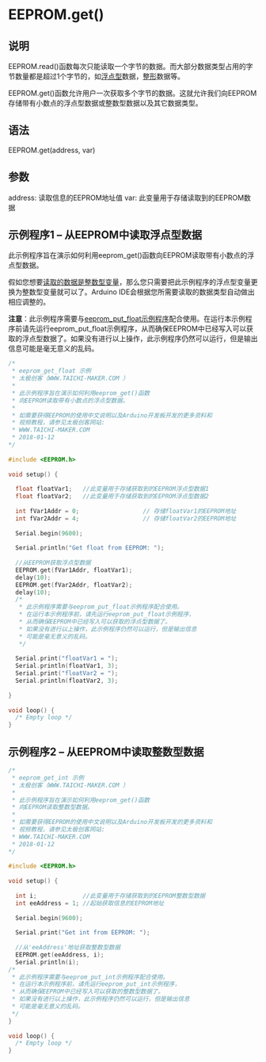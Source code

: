 # EEPROM.get()

## 说明

EEPROM.read()函数每次只能读取一个字节的数据。而大部分数据类型占用的字节数量都是超过1个字节的，如[浮点型](http://www.taichi-maker.com/homepage/reference-index/arduino-code-reference/float/)数据，[整形](http://www.taichi-maker.com/homepage/reference-index/arduino-code-reference/int/)数据等。

EEPROM.get()函数允许用户一次获取多个字节的数据。这就允许我们向EEPROM存储带有小数点的浮点型数据或整数型数据以及其它数据类型。

## 语法

EEPROM.get(address, var)

## 参数

address: 读取信息的EEPROM地址值
var: 此变量用于存储读取到的EEPROM数据

## 示例程序1 – 从EEPROM中读取浮点型数据

此示例程序旨在演示如何利用eeprom_get()函数向EEPROM读取带有小数点的浮点型数据。

假如您想要[读取的数据是整数型变量](http://www.taichi-maker.com/homepage/reference-index/arduino-library-index/eeprom-library/eeprom-get/#code2)，那么您只需要把此示例程序的浮点型变量更换为整数型变量就可以了。Arduino IDE会根据您所需要读取的数据类型自动做出相应调整的。

**注意**：此示例程序需要与[eeprom_put_float示例程序](http://www.taichi-maker.com/homepage/reference-index/arduino-library-index/eeprom-library/eeprom-put/#code)配合使用。在运行本示例程序前请先运行eeprom_put_float示例程序，从而确保EEPROM中已经写入可以获取的浮点型数据了。如果没有进行以上操作，此示例程序仍然可以运行，但是输出信息可能是毫无意义的乱码。

```c++
/*
 * eeprom_get_float 示例
 * 太极创客（WWW.TAICHI-MAKER.COM ）
 * 
 * 此示例程序旨在演示如何利用eeprom_get()函数
 * 向EEPROM读取带有小数点的浮点型数据。
 * 
 * 如需要获得EEPROM的使用中文说明以及Arduino开发板开发的更多资料和
 * 视频教程，请参见太极创客网站:
 * WWW.TAICHI-MAKER.COM
 * 2018-01-12    
*/
  
#include <EEPROM.h>
  
void setup() {
  
  float floatVar1;   //此变量用于存储获取到的EEPROM浮点型数据1
  float floatVar2;   //此变量用于存储获取到的EEPROM浮点型数据2
  
  int fVar1Addr = 0;                  // 存储floatVar1的EEPROM地址
  int fVar2Addr = 4;                  // 存储floatVar2的EEPROM地址
  
  Serial.begin(9600);
  
  Serial.println("Get float from EEPROM: ");
  
  //从EEPROM获取浮点型数据
  EEPROM.get(fVar1Addr, floatVar1);
  delay(10);
  EEPROM.get(fVar2Addr, floatVar2);
  delay(10);
  /*
   * 此示例程序需要与eeprom_put_float示例程序配合使用。
   * 在运行本示例程序前，请先运行eeprom_put_float示例程序，
   * 从而确保EEPROM中已经写入可以获取的浮点型数据了。
   * 如果没有进行以上操作，此示例程序仍然可以运行，但是输出信息
   * 可能是毫无意义的乱码。  
   */
   
  Serial.print("floatVar1 = ");   
  Serial.println(floatVar1, 3);  
  Serial.print("floatVar2 = ");     
  Serial.println(floatVar2, 3);  
 
}
  
void loop() {
  /* Empty loop */
}
```

## 示例程序2 – 从EEPROM中读取整数型数据

```c++
/*
 * eeprom_get_int 示例
 * 太极创客（WWW.TAICHI-MAKER.COM ）
 * 
 * 此示例程序旨在演示如何利用eeprom_get()函数
 * 向EEPROM读取整数型数据。
 * 
 * 如需要获得EEPROM的使用中文说明以及Arduino开发板开发的更多资料和
 * 视频教程，请参见太极创客网站:
 * WWW.TAICHI-MAKER.COM
 * 2018-01-12    
*/
  
#include <EEPROM.h>
  
void setup() {
  
  int i;             //此变量用于存储获取到的EEPROM整数型数据
  int eeAddress = 1; //起始获取信息的EEPROM地址
  
  Serial.begin(9600);
  
  Serial.print("Get int from EEPROM: ");
  
  //从'eeAddress'地址获取整数型数据
  EEPROM.get(eeAddress, i);
  Serial.println(i);    
/*
 * 此示例程序需要与eeprom_put_int示例程序配合使用。
 * 在运行本示例程序前，请先运行eeprom_put_int示例程序，
 * 从而确保EEPROM中已经写入可以获取的整数型数据了。
 * 如果没有进行以上操作，此示例程序仍然可以运行，但是输出信息
 * 可能是毫无意义的乱码。  
 */
}
  
void loop() {
  /* Empty loop */
}
```

